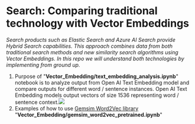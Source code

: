 # Search: Comparing traditional technology with Vector Embeddings
*Search products such as Elastic Search and Azure AI Search provide Hybrid Search capabilities. This approach combines data from both traditional search methods and new similarity search algorithms using Vector Embeddings. In this repo we will understand both technologies by implementing from ground up.*

1. Purpose of "**Vector_Embedding/text_embedding_analysis.ipynb**" notebook is to analyze output from Open AI Text Embedding model and compare outputs for different word / sentence instances. Open AI Text Embedding models output vectors of size 1536 representing word / sentence context.![
](vector_embedding_distributions.bmp)
2. Examples of how to use [Gemsim Word2Vec library](https://radimrehurek.com/gensim/index.html) "**Vector_Embedding/gemsim_word2vec_pretrained.ipynb**"